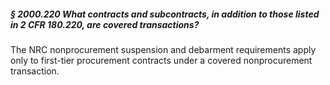 ##### § 2000.220 What contracts and subcontracts, in addition to those listed in 2 CFR 180.220, are covered transactions? #####

The NRC nonprocurement suspension and debarment requirements apply only to first-tier procurement contracts under a covered nonprocurement transaction.